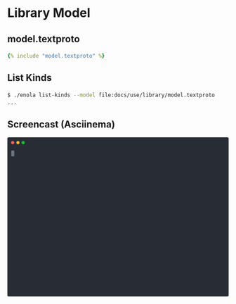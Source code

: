 <!--
    SPDX-License-Identifier: Apache-2.0

    Copyright 2023 The Enola <https://enola.dev> Authors

    Licensed under the Apache License, Version 2.0 (the "License");
    you may not use this file except in compliance with the License.
    You may obtain a copy of the License at

        https://www.apache.org/licenses/LICENSE-2.0

    Unless required by applicable law or agreed to in writing, software
    distributed under the License is distributed on an "AS IS" BASIS,
    WITHOUT WARRANTIES OR CONDITIONS OF ANY KIND, either express or implied.
    See the License for the specific language governing permissions and
    limitations under the License.
-->

# Library Model

## model.textproto

```yaml
{% include "model.textproto" %}
```
<!-- TODO Probably more clear if moved to separate new use/docgen section... -->

## List Kinds

```bash cd .././.././..
$ ./enola list-kinds --model file:docs/use/library/model.textproto
...
```

## Screencast (Asciinema)

![Demo](script.svg)
